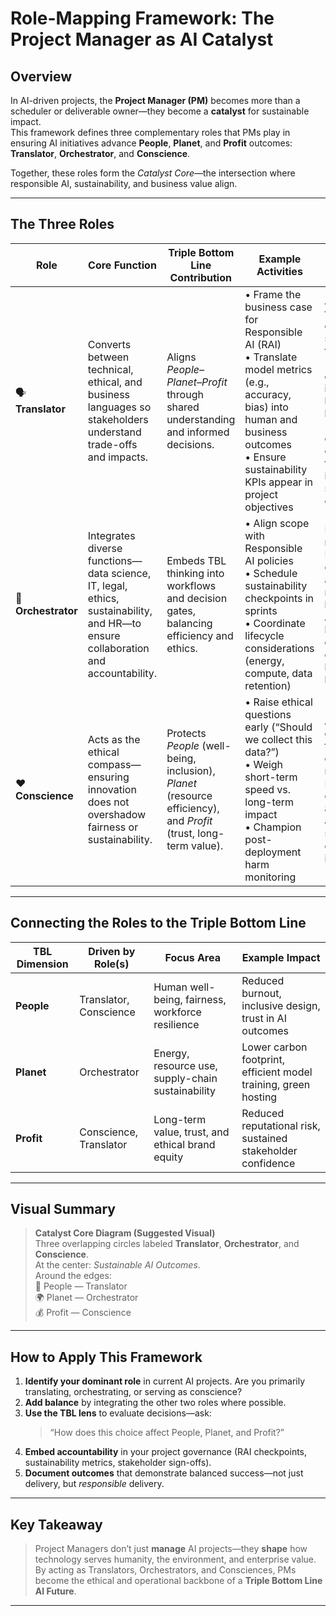 # Role-Mapping Framework: The Project Manager as AI Catalyst

## Overview

In AI-driven projects, the **Project Manager (PM)** becomes more than a scheduler or deliverable owner—they become a **catalyst** for sustainable impact.  
This framework defines three complementary roles that PMs play in ensuring AI initiatives advance **People**, **Planet**, and **Profit** outcomes:  
**Translator**, **Orchestrator**, and **Conscience**.

Together, these roles form the *Catalyst Core*—the intersection where responsible AI, sustainability, and business value align.

---

## The Three Roles

| **Role** | **Core Function** | **Triple Bottom Line Contribution** | **Example Activities** | **Illustrative Example** |
|-----------|------------------|------------------------------------|------------------------|--------------------------|
| 🗣️ **Translator** | Converts between technical, ethical, and business languages so stakeholders understand trade-offs and impacts. | Aligns *People–Planet–Profit* through shared understanding and informed decisions. | • Frame the business case for Responsible AI (RAI)<br>• Translate model metrics (e.g., accuracy, bias) into human and business outcomes<br>• Ensure sustainability KPIs appear in project objectives | A PM translates a data-science team’s *“model drift”* risk into business language: “This could erode customer trust and inflate support costs.” |
| 🎼 **Orchestrator** | Integrates diverse functions—data science, IT, legal, ethics, sustainability, and HR—to ensure collaboration and accountability. | Embeds TBL thinking into workflows and decision gates, balancing efficiency and ethics. | • Align scope with Responsible AI policies<br>• Schedule sustainability checkpoints in sprints<br>• Coordinate lifecycle considerations (energy, compute, data retention) | During rollout, the PM coordinates a joint review between the AI ethics board and data engineers before launch. |
| ❤️ **Conscience** | Acts as the ethical compass—ensuring innovation does not overshadow fairness or sustainability. | Protects *People* (well-being, inclusion), *Planet* (resource efficiency), and *Profit* (trust, long-term value). | • Raise ethical questions early (“Should we collect this data?”)<br>• Weigh short-term speed vs. long-term impact<br>• Champion post-deployment harm monitoring | A PM questions the energy cost of running LLMs continuously and prompts a shift to scheduled or cached inference. |

---

## Connecting the Roles to the Triple Bottom Line

| **TBL Dimension** | **Driven by Role(s)** | **Focus Area** | **Example Impact** |
|--------------------|----------------------|----------------|--------------------|
| **People** | Translator, Conscience | Human well-being, fairness, workforce resilience | Reduced burnout, inclusive design, trust in AI outcomes |
| **Planet** | Orchestrator | Energy, resource use, supply-chain sustainability | Lower carbon footprint, efficient model training, green hosting |
| **Profit** | Conscience, Translator | Long-term value, trust, and ethical brand equity | Reduced reputational risk, sustained stakeholder confidence |

---

## Visual Summary

> **Catalyst Core Diagram (Suggested Visual)**  
> Three overlapping circles labeled **Translator**, **Orchestrator**, and **Conscience**.  
> At the center: *Sustainable AI Outcomes*.  
> Around the edges:  
> 👥 People — Translator  
> 🌍 Planet — Orchestrator  
> 💰 Profit — Conscience

---

## How to Apply This Framework

1. **Identify your dominant role** in current AI projects. Are you primarily translating, orchestrating, or serving as conscience?  
2. **Add balance** by integrating the other two roles where possible.  
3. **Use the TBL lens** to evaluate decisions—ask:  
   > “How does this choice affect People, Planet, and Profit?”  
4. **Embed accountability** in your project governance (RAI checkpoints, sustainability metrics, stakeholder sign-offs).  
5. **Document outcomes** that demonstrate balanced success—not just delivery, but *responsible* delivery.

---

## Key Takeaway

> Project Managers don’t just **manage** AI projects—they **shape** how technology serves humanity, the environment, and enterprise value.  
> By acting as Translators, Orchestrators, and Consciences, PMs become the ethical and operational backbone of a **Triple Bottom Line AI Future**.

---
